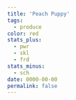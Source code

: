 ```yaml
---
title: 'Peach Puppy'
tags:
  - produce
color: red
stats_plus:
  - pwr
  - skl
  - frd
stats_minus:
  - sch
date: 0000-00-00
permalink: false
---
```

